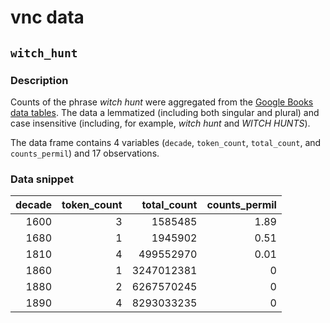 # vnc data

## `witch_hunt`

### Description

Counts of the phrase *witch hunt* were aggregated from the [Google Books data tables](https://storage.googleapis.com/books/ngrams/books/datasetsv3.html). The data a lemmatized (including both singular and plural) and case insensitive (including, for example, *witch hunt* and *WITCH HUNTS*).

The data frame contains 4 variables (`decade`, `token_count`, `total_count`, and `counts_permil`) and 17 observations.


### Data snippet

| decade | token\_count | total\_count | counts\_permil |
|-------:|------------:|------------:|--------------:|
|    1600|            3|      1585485|           1.89|
|    1680|            1|      1945902|           0.51|
|    1810|            4|    499552970|           0.01|
|    1860|            1|   3247012381|              0|
|    1880|            2|   6267570245|              0|
|    1890|            4|   8293033235|              0|